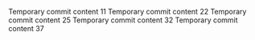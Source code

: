 Temporary commit content 11
Temporary commit content 22
Temporary commit content 25
Temporary commit content 32
Temporary commit content 37
